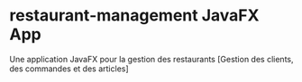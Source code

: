 # restaurant-management JavaFX App
Une application JavaFX pour la gestion des restaurants [Gestion des clients, des commandes et des articles]
